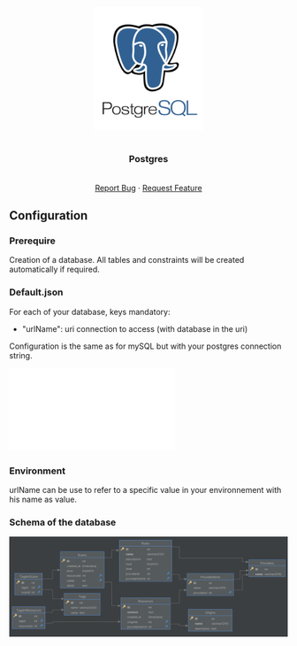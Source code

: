 <div align="center">
    <a href="https://www.kexa.io/modules">
        <img src="../../images/postgres.png" alt="Logo" width="200">
    </a>

# <h3 align="center">Postgres</h3>

  <p align="center">
    <br />
    <a href="https://github.com/4urcloud/Kexa/issues">Report Bug</a>
    ·
    <a href="https://github.com/4urcloud/Kexa/issues">Request Feature</a>
  </p>
</div>

## Configuration

### Prerequire

Creation of a database. All tables and constraints will be created automatically if required.

### Default.json

For each of your database, keys mandatory:

- "urlName": uri connection to access (with database in the uri)

Configuration is the same as for mySQL but with your postgres connection string.

![example config for Postgres](../../config/demo/postgres.default.json)

### Environment

urlName can be use to refer to a specific value in your environnement with his name as value.

### Schema of the database

![Image of database's schema](../../images/schema-UML-SQL.png)